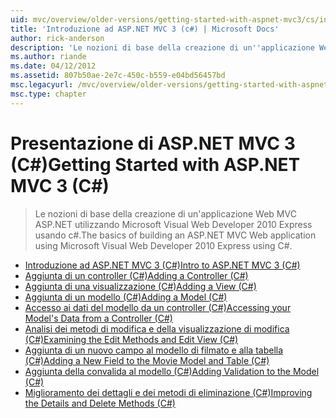 ```yaml
---
uid: mvc/overview/older-versions/getting-started-with-aspnet-mvc3/cs/index
title: 'Introduzione ad ASP.NET MVC 3 (c#) | Microsoft Docs'
author: rick-anderson
description: 'Le nozioni di base della creazione di un''applicazione Web MVC ASP.NET utilizzando Microsoft Visual Web Developer 2010 Express usando c#.'
ms.author: riande
ms.date: 04/12/2012
ms.assetid: 807b50ae-2e7c-450c-b559-e04bd56457bd
msc.legacyurl: /mvc/overview/older-versions/getting-started-with-aspnet-mvc3/cs
msc.type: chapter
---
```

<a name="getting-started-with-aspnet-mvc-3-c"></a><span data-ttu-id="dc060-103">Presentazione di ASP.NET MVC 3 (C#)</span><span class="sxs-lookup"><span data-stu-id="dc060-103">Getting Started with ASP.NET MVC 3 (C#)</span></span>
====================
> <span data-ttu-id="dc060-104">Le nozioni di base della creazione di un'applicazione Web MVC ASP.NET utilizzando Microsoft Visual Web Developer 2010 Express usando c#.</span><span class="sxs-lookup"><span data-stu-id="dc060-104">The basics of building an ASP.NET MVC Web application using Microsoft Visual Web Developer 2010 Express using C#.</span></span>


- [<span data-ttu-id="dc060-105">Introduzione ad ASP.NET MVC 3 (C#)</span><span class="sxs-lookup"><span data-stu-id="dc060-105">Intro to ASP.NET MVC 3 (C#)</span></span>](intro-to-aspnet-mvc-3.md)
- [<span data-ttu-id="dc060-106">Aggiunta di un controller (C#)</span><span class="sxs-lookup"><span data-stu-id="dc060-106">Adding a Controller (C#)</span></span>](adding-a-controller.md)
- [<span data-ttu-id="dc060-107">Aggiunta di una visualizzazione (C#)</span><span class="sxs-lookup"><span data-stu-id="dc060-107">Adding a View (C#)</span></span>](adding-a-view.md)
- [<span data-ttu-id="dc060-108">Aggiunta di un modello (C#)</span><span class="sxs-lookup"><span data-stu-id="dc060-108">Adding a Model (C#)</span></span>](adding-a-model.md)
- [<span data-ttu-id="dc060-109">Accesso ai dati del modello da un controller (C#)</span><span class="sxs-lookup"><span data-stu-id="dc060-109">Accessing your Model's Data from a Controller (C#)</span></span>](accessing-your-models-data-from-a-controller.md)
- [<span data-ttu-id="dc060-110">Analisi dei metodi di modifica e della visualizzazione di modifica (C#)</span><span class="sxs-lookup"><span data-stu-id="dc060-110">Examining the Edit Methods and Edit View (C#)</span></span>](examining-the-edit-methods-and-edit-view.md)
- [<span data-ttu-id="dc060-111">Aggiunta di un nuovo campo al modello di filmato e alla tabella (C#)</span><span class="sxs-lookup"><span data-stu-id="dc060-111">Adding a New Field to the Movie Model and Table (C#)</span></span>](adding-a-new-field.md)
- [<span data-ttu-id="dc060-112">Aggiunta della convalida al modello (C#)</span><span class="sxs-lookup"><span data-stu-id="dc060-112">Adding Validation to the Model (C#)</span></span>](adding-validation-to-the-model.md)
- [<span data-ttu-id="dc060-113">Miglioramento dei dettagli e dei metodi di eliminazione (C#)</span><span class="sxs-lookup"><span data-stu-id="dc060-113">Improving the Details and Delete Methods (C#)</span></span>](improving-the-details-and-delete-methods.md)
